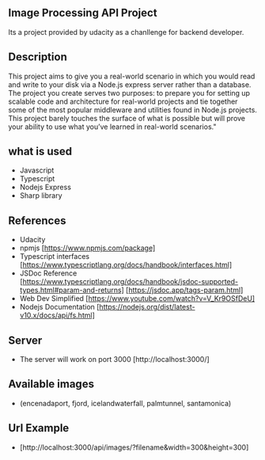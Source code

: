 ## Image Processing API Project
Its a project provided by udacity as a chanllenge for backend developer.

## Description

This project aims to give you a real-world scenario in which you would read and write to your disk via a Node.js express server rather than a database. The project you create serves two purposes: to prepare you for setting up scalable code and architecture for real-world projects and tie together some of the most popular middleware and utilities found in Node.js projects. This project barely touches the surface of what is possible but will prove your ability to use what you’ve learned in real-world scenarios."

## what is used
- Javascript
- Typescript
- Nodejs Express
- Sharp library


## References
- Udacity<br>
- npmjs [https://www.npmjs.com/package] 
- Typescript interfaces [https://www.typescriptlang.org/docs/handbook/interfaces.html]
- JSDoc Reference [https://www.typescriptlang.org/docs/handbook/jsdoc-supported-types.html#param-and-returns]
     [https://jsdoc.app/tags-param.html]
- Web Dev Simplified [https://www.youtube.com/watch?v=V_Kr9OSfDeU]
- Nodejs Documentation [https://nodejs.org/dist/latest-v10.x/docs/api/fs.html]
 
## Server 
- The server will work on port 3000 [http://localhost:3000/]

## Available images 
- (encenadaport, fjord, icelandwaterfall, palmtunnel, santamonica)
## Url Example 
- [http://localhost:3000/api/images/?filename&width=300&height=300]










